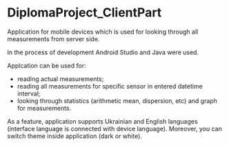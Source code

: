 # DiplomaProject_ClientPart
Application for mobile devices which is used for looking through all measurements from server side.

In the process of development Android Studio and Java were used.

Applcation can be used for:
- reading actual measurements;
- reading all measurements for specific sensor in entered datetime interval;
- looking through statistics (arithmetic mean, dispersion, etc) and graph for measurements.

As a feature, application supports Ukrainian and English languages (interface language is connected with device language). 
Moreover, you can switch theme inside application (dark or white).
